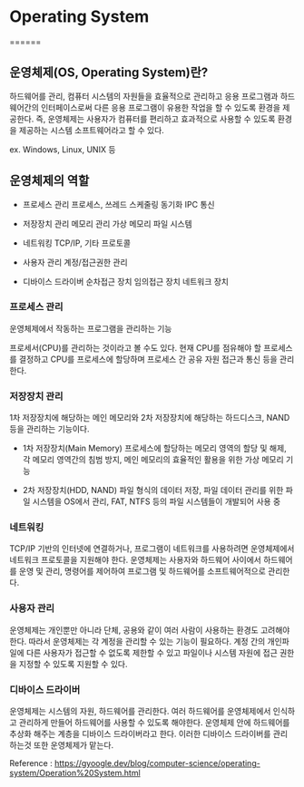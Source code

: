 # Operating System
======

## 운영체제(OS, Operating System)란?

하드웨어를 관리, 컴퓨터 시스템의 자원들을 효율적으로 관리하고
응용 프로그램과 하드웨어간의 인터페이스로써 다른 응용 프로그램이
유용한 작업을 할 수 있도록 환경을 제공한다.
즉, 운영체제는 사용자가 컴퓨터를 편리하고 효과적으로 사용할 수 있도록
환경을 제공하는 시스템 소프트웨어라고 할 수 있다.

ex. Windows, Linux, UNIX 등


## 운영체제의 역할

- 프로세스 관리
  프로세스, 쓰레드
  스케줄링
  동기화
  IPC 통신

- 저장장치 관리
  메모리 관리
  가상 메모리
  파일 시스템

- 네트워킹
  TCP/IP, 기타 프로토콜

- 사용자 관리
  계정/접근권한 관리

- 디바이스 드라이버
  순차접근 장치
  임의접근 장치
  네트워크 장치


### 프로세스 관리

운영체제에서 작동하는 프로그램을 관리하는 기능

프로세서(CPU)를 관리하는 것이라고 볼 수도 있다. 현재 CPU를 점유해야 할
프로세스를 결정하고 CPU를 프로세스에 할당하며 프로세스 간 공유 자원 접근과
통신 등을 관리한다.


### 저장장치 관리

1차 저장장치에 해당하는 메인 메모리와 2차 저장장치에 해당하는 하드디스크,
NAND 등을 관리하는 기능이다.

- 1차 저장장치(Main Memory)
  프로세스에 할당하는 메모리 영역의 할당 및 해제,
  각 메모리 영역간의 침범 방지,
  메인 메모리의 효율적인 활용을 위한 가상 메모리 기능

- 2차 저장장치(HDD, NAND)
  파일 형식의 데이터 저장,
  파일 데이터 관리를 위한 파일 시스템을 OS에서 관리,
  FAT, NTFS 등의 파일 시스템들이 개발되어 사용 중


### 네트워킹

TCP/IP 기반의 인터넷에 연결하거나, 프로그램이 네트워크를 사용하려면
운영체제에서 네트워크 프로토콜을 지원해야 한다.
운영체제는 사용자와 하드웨어 사이에서 하드웨어를 운영 및 관리,
명령어를 제어하여 프로그램 및 하드웨어를 소프트웨어적으로 관리한다.


### 사용자 관리

운영체제는 개인뿐만 아니라 단체, 공용와 같이 여러 사람이 사용하는 환경도
고려해야한다. 따라서 운영체제는 각 계정을 관리할 수 있는 기능이 필요하다.
계정 간의 개인파일에 다른 사용자가 접근할 수 없도록 제한할 수 있고
파일이나 시스템 자원에 접근 권한을 지정할 수 있도록 지원할 수 있다.


### 디바이스 드라이버

운영체제는 시스템의 자원, 하드웨어를 관리한다. 여러 하드웨어를 운영체제에서
인식하고 관리하게 만들어 하드웨어를 사용할 수 있도록 해야한다.
운영체제 안에 하드웨어를 추상화 해주는 계층을 디바이스 드라이버라고 한다.
이러한 디바이스 드라이버를 관리 하는것 또한 운영체제가 맡는다.


Reference :
https://gyoogle.dev/blog/computer-science/operating-system/Operation%20System.html